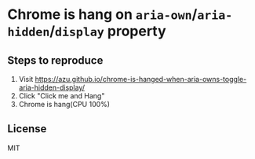 # Chrome is hang on `aria-own`/`aria-hidden`/`display` property

## Steps to reproduce

1. Visit https://azu.github.io/chrome-is-hanged-when-aria-owns-toggle-aria-hidden-display/
2. Click "Click me and Hang"
3. Chrome is hang(CPU 100%)

## License

MIT

